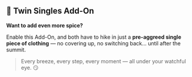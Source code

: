 ## 👙 Twin Singles Add-On
**Want to add even more spice?**

Enable this Add-On, and both have to hike in just a **pre-aggreed single piece of clothing** — no covering up, no switching back… until after the summit.

> Every breeze, every step, every moment — all under your watchful eye. 😏